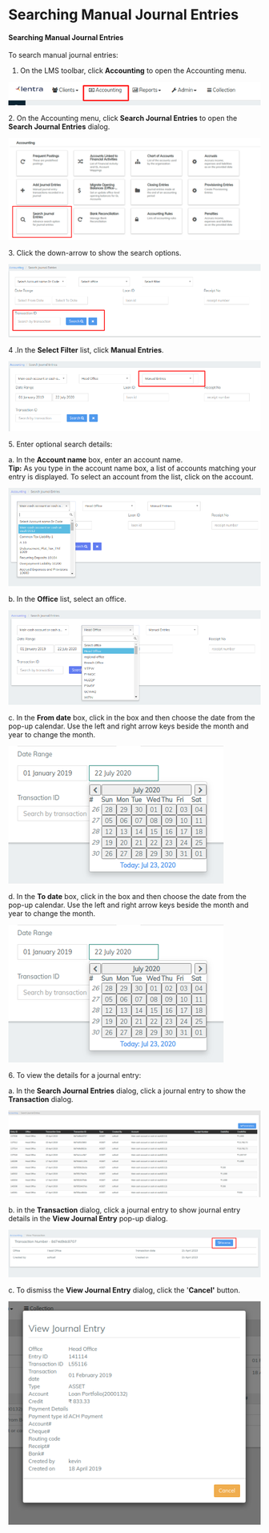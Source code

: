 # Searching Manual Journal Entries

#### Searching Manual Journal Entries  <a href="#searchingaccountingtransactions-searchingmanualjournalentries" id="searchingaccountingtransactions-searchingmanualjournalentries"></a>

To search manual journal entries:

1. On the LMS toolbar, click **Accounting** to open the Accounting menu.

![](<../../.gitbook/assets/accounting (3).png>)

2\. On the Accounting menu, click **Search Journal Entries** to open the **Search Journal Entries** dialog.

![](<../../.gitbook/assets/accounting search (1).png>)

3\. Click the down-arrow to show the search options.

![](<../../.gitbook/assets/Screenshot17 (1).png>)

4 .In the **Select Filter** list, click **Manual Entries**.

![](<../../.gitbook/assets/manual accounting.png>)

5\. Enter optional search details:

a. In the **Account name** box, enter an account name.\
**Tip:** As you type in the account name box, a list of accounts matching your entry is displayed. To select an account from the list, click on the account.

![](<../../.gitbook/assets/Screenshot from 2020-07-22 12-15-43.png>)

b. In the **Office** list, select an office.

![](<../../.gitbook/assets/Screenshot from 2020-07-22 12-16-33.png>)

c. In the **From date** box, click in the box and then choose the date from the pop-up calendar. Use the left and right arrow keys beside the month and year to change the month.

![](../../.gitbook/assets/Screenshot109.png)

d. In the **To date** box, click in the box and then choose the date from the pop-up calendar. Use the left and right arrow keys beside the month and year to change the month.

![](../../.gitbook/assets/Screenshot109.png)

6\. To view the details for a journal entry:

a. In the **Search Journal Entries** dialog, click a journal entry to show the **Transaction** dialog.

![](../../.gitbook/assets/Screenshot114.png)

b. in the **Transaction** dialog, click a journal entry to show journal entry details in the **View Journal Entry** pop-up dialog.

![](../../.gitbook/assets/Screenshot115.png)

c. To dismiss the **View Journal Entry** dialog, click the '**Cancel'** button.

![](../../.gitbook/assets/Screenshot113.png)

## &#x20;<a href="#title-text" id="title-text"></a>

